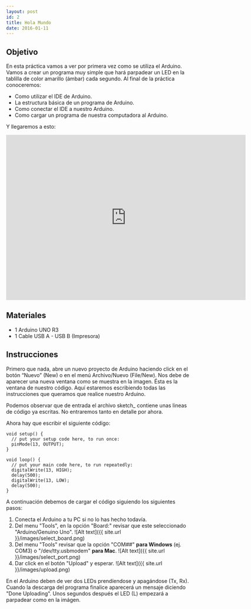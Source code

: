 ```yaml
---
layout: post
id: 2
title: Hola Mundo
date: 2016-01-11
---
```


## Objetivo
En esta práctica vamos a ver por primera vez como se utiliza el Arduino. Vamos a crear un programa muy simple que hará 
parpadear un LED en la tablilla de color amarillo (ámbar) cada segundo. Al final de la práctica conoceremos:

* Como utilizar el IDE de Arduino.
* La estructura básica de un programa de Arduino.
* Como conectar el IDE a nuestro Arduino.
* Como cargar un programa de nuestra computadora al Arduino.

Y llegaremos a esto:
<iframe frameborder='0' height='448' marginheight='0' marginwidth='0' scrolling='no' src='https://123d.circuits.io/circuits/1411515-hello-world/embed#breadboard' width='650'></iframe>

## Materiales
* 1 Arduino UNO R3
* 1 Cable USB A - USB B (Impresora)
 
## Instrucciones
Primero que nada, abre un nuevo proyecto de Arduino haciendo click en el botón “Nuevo” (New) o en el menú Archivo/Nuevo 
(File/New). Nos debe de aparecer una nueva ventana como se muestra en la imagen. Ésta es la ventana de nuestro código. 
Aquí estaremos escribiendo todas las instrucciones que queramos que realice nuestro Arduino. 

Podemos observar que de entrada el archivo sketch_<fecha> contiene unas lineas de código ya escritas. No entraremos 
tanto en detalle por ahora.

Ahora hay que escribir el siguiente código:

    void setup() {
      // put your setup code here, to run once:
      pinMode(13, OUTPUT);
    }
    
    void loop() {
      // put your main code here, to run repeatedly:
      digitalWrite(13, HIGH);
      delay(500);
      digitalWrite(13, LOW);
      delay(500);
    }

A continuación debemos de cargar el código siguiendo los siguientes pasos:

1. Conecta el Arduino a tu PC si no lo has hecho todavía.
2. Del menu "Tools", en la opción "Board:" revisar que este seleccionado "Arduino/Genuino Uno".
![Alt text]({{ site.url }}/images/select_board.png)
3. Del menu "Tools" revisar que la opción "COM##" **para Windows** (ej. COM3) o "/dev/tty.usbmodem" **para Mac**.
![Alt text]({{ site.url }}/images/select_port.png)
4. Dar click en el botón "Upload" y esperar.
![Alt text]({{ site.url }}/images/upload.png)

En el Arduino deben de ver dos LEDs prendíendose y apagándose (Tx, Rx). Cuando la descarga del programa finalice 
aparecerá un mensaje diciendo "Done Uploading". Unos segundos después el LED (L) empezará a parpadear como en la imágen.